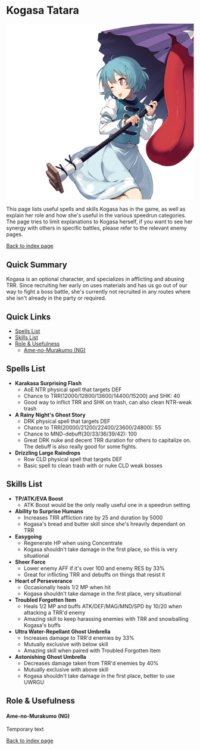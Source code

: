 # Kogasa Tatara

![](img/kogasa.png)

This page lists useful spells and skills Kogasa has in the game, as well as explain her role and how she's useful in the various speedrun categories. The page tries to limit explanations to Kogasa herself, if you want to see her synergy with others in specific battles, please refer to the relevant enemy pages.

[Back to index page](../index.md)

## Quick Summary

Kogasa is an optional character, and specializes in afflicting and abusing TRR. Since recruiting her early on uses materials and has us go out of our way to fight a boss battle, she's currently not recruited in any routes where she isn't already in the party or required.

## Quick Links
* [Spells List](#spells)
* [Skills List](#skills)
* [Role & Usefulness](#useful)
	* [Ame-no-Murakumo (NG)](#ng-murakumo)

## <a id="spells"></a>Spells List

* **Karakasa Surprising Flash**
	* AoE NTR physical spell that targets DEF
	* Chance to TRR(12000/12800/13600/14400/15200) and SHK: 40
	* Good way to inflict TRR and SHK on trash, can also clean NTR-weak trash
* **A Rainy Night's Ghost Story**
	* DRK physical spell that targets DEF
	* Chance to TRR(20000/21200/22400/23600/24800): 55
	* Chance to MND-debuff(30/33/36/39/42): 100
	* Great DRK nuke and decent TRR duration for others to capitalize on. The debuff is also really good for some fights.
* **Drizzling Large Raindrops**
	* Row CLD physical spell that targets DEF
	* Basic spell to clean trash with or nuke CLD weak bosses

## <a id="skills"></a>Skills List

* **TP/ATK/EVA Boost**
	* ATK Boost would be the only really useful one in a speedrun setting
* **Ability to Surprise Humans**
	* Increases TRR affliction rate by 25 and duration by 5000
	* Kogasa's bread and butter skill since she's hreavily dependant on TRR
* **Easygoing**
	* Regenerate HP when using Concentrate
	* Kogasa shouldn't take damage in the first place, so this is very situational
* **Sheer Force**
	* Lower enemy AFF if it's over 100 and enemy RES by 33%
	* Great for inflicting TRR and debuffs on things that resist it
* **Heart of Perseverance**
	* Occasionally heals 1/2 MP when hit
	* Kogasa shouldn't take damage in the first place, very situational
* **Troubled Forgotten Item**
	* Heals 1/2 MP and buffs ATK/DEF/MAG/MND/SPD by 10/20 when attacking a TRR'd enemy
	* Amazing skill to keep harassing enemies with TRR and snowballing Kogasa's buffs
* **Ultra Water-Repellant Ghost Umbrella**
	* Increases damage to TRR'd enemies by 33%
	* Mutually exclusive with below skill
	* Amazing skill when paired with Troubled Forgotten Item
* **Astonishing Ghost Umbrella**
	* Decreases damage taken from TRR'd enemies by 40%
	* Mutually exclusive with above skill
	* Kogasa shouldn't take damage in the first place, better to use UWRGU

## <a id="useful"></a>Role & Usefulness

#### <a id="ng-murakumo"></a>Ame-no-Murakumo (NG)

Temporary text

[Back to index page](../index.md)
